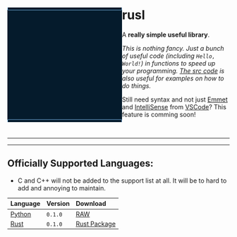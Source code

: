 <div align="left" id="Main">
  
<img align="left" style="width:260px" src="logo/logo.gif" width="288px">

<h1>rusl</h1>

A **really simple useful library**.

*This is nothing fancy. Just a bunch of useful code (including `Hello, World!`) in functions to speed up your programming. [The src code](/src/) is also useful for examples on how to do things.*

Still need syntax and not just [Emmet](https://www.emmet.io/) and [IntelliSense](https://code.visualstudio.com/docs/editor/intellisense) from [VSCode](https://code.visualstudio.com/)? This feature is comming soon!

<br/>

---

<hr/>

## Officially Supported Languages:
- C and C++ will not be added to the support list at all. It will be to hard to add and annoying to maintain.

| Language      | Version      | Download      |
| :------------ | :----------- | :------------ |
| [Python](https://python.org) | `0.1.0` | [RAW](/dist/RAW/Python/) |
| [Rust](https://rust-lang.org) | `0.1.0` | [Rust Package](/src/Rust/rsrusl/) |

</div> <!-- Main -->
